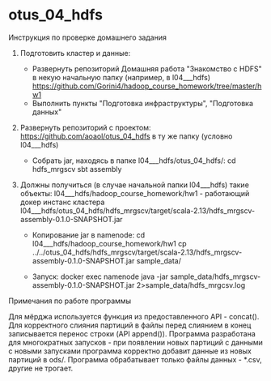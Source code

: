 # otus_04_hdfs

Инструкция по проверке домашнего задания

1. Подготовить кластер и данные: 
   * Развернуть репозиторий Домашняя работа "Знакомство с HDFS" в некую начальную папку (например, в l04___hdfs)
     https://github.com/Gorini4/hadoop_course_homework/tree/master/hw1
   * Выполнить пункты "Подготовка инфраструктуры", "Подготовка данных"

2. Развернуть репозиторий с проектом: https://github.com/aoaol/otus_04_hdfs в ту же папку (условно l04___hdfs)
   * Собрать jar, находясь в папке l04___hdfs/otus_04_hdfs/:
     cd hdfs_mrgscv
     sbt assembly

3. Должны получиться (в случае начальной папки l04___hdfs) такие объекты:
   l04___hdfs/hadoop_course_homework/hw1   - работающий докер инстанс кластера
   l04___hdfs/otus_04_hdfs/hdfs_mrgscv/target/scala-2.13/hdfs_mrgscv-assembly-0.1.0-SNAPSHOT.jar

   * Копирование jar в namenode:
   cd l04___hdfs/hadoop_course_homework/hw1
   cp ../../otus_04_hdfs/hdfs_mrgscv/target/scala-2.13/hdfs_mrgscv-assembly-0.1.0-SNAPSHOT.jar sample_data/

   * Запуск:
   docker exec namenode java -jar sample_data/hdfs_mrgscv-assembly-0.1.0-SNAPSHOT.jar 2>sample_data/hdfs_mrgcsv.log


Примечания по работе программы

Для мёрджа используется функция из предоставленного API - concat(). Для корректного слияния партиций в файлы перед слиянием в конец записывается перенос строки (API append()). Программа разработана для многократных запусков - при появлении новых партиций с данными с новыми запусками программа корректно добавит данные из новых партиций в ods/. Программа обрабатывает только файлы данных - *.csv, другие не трогает.